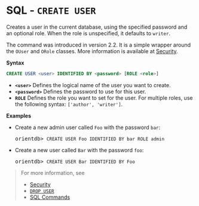 # SQL - `CREATE USER `

Creates a user in the current database, using the specified password and an optional role.  When the role is unspecified, it defaults to `writer`.  

The command was introduced in version 2.2.  It is a simple wrapper around the `OUser` and `ORole` classes.  More information is available at [Security](Security.md).

**Syntax**

```sql
CREATE USER <user> IDENTIFIED BY <password> [ROLE <role>]
```

- **`<user>`** Defines the logical name of the user you want to create.
- **`<password>`** Defines the password to use for this user.
- **`ROLE`** Defines the role you want to set for the user.  For multiple roles, use the following syntax: `['author', 'writer']`.

**Examples**

- Create a new admin user called `Foo` with the password `bar`:

  <pre>
  orientdb> <code class="lang-sql userinput">CREATE USER Foo IDENTIFIED BY bar ROLE admin</code>
  </pre>

- Create a new user called `Bar` with the password `foo`:

  <pre>
  orientdb> <code class='lang-sql userinput'>CREATE USER Bar IDENTIFIED BY Foo</code>
  </pre>

>For more information, see
>
>- [Security](Security.md)
>- [`DROP USER`](SQL-Drop-User.md)
>- [SQL Commands](SQL.md)
